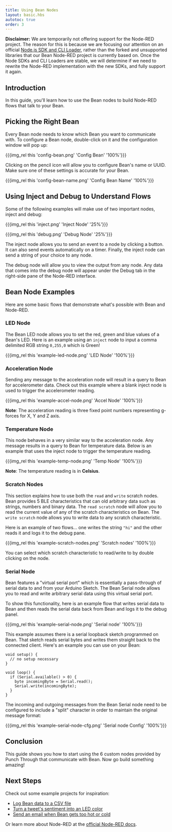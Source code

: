 ```yaml
---
title: Using Bean Nodes
layout: basic.hbs
autotoc: true
order: 3
---
```


**Disclaimer:** We are temporarily not offering support for the Node-RED project. The reason for this is because we are focusing our attention on an official [Node.js SDK and CLI Loader](../../node-sdk/overview/), rather than the forked and unsupported libraries that our Bean Node-RED project is currently based on. Once the Node SDKs and CLI Loaders are stable, we will determine if we need to rewrite the Node-RED implementation with the new SDKs, and fully support it again.

## Introduction

In this guide, you'll learn how to use the Bean nodes to build Node-RED flows that talk to your Bean.

## Picking the Right Bean

Every Bean node needs to know which Bean you want to communicate with. To configure a Bean node, double-click on it and the configuration window will pop up:

{{{img_rel this 'config-bean.png' 'Config Bean' '100%'}}}

Clicking on the pencil icon will allow you to configure Bean's name or UUID. Make sure one of these settings is accurate for your Bean.

{{{img_rel this 'config-bean-name.png' 'Config Bean Name' '100%'}}}

## Using Inject and Debug to Understand Flows

Some of the following examples will make use of two important nodes, inject and debug:

{{{img_rel this 'inject.png' 'Inject Node' '25%'}}}

{{{img_rel this 'debug.png' 'Debug Node' '25%'}}}

The inject node allows you to send an event to a node by clicking a button. It can also send events automatically on a timer. Finally, the inject node can send a string of your choice to any node.

The debug node will allow you to view the output from any node. Any data that comes into the debug node will appear under the Debug tab in the right-side pane of the Node-RED interface.

## Bean Node Examples

Here are some basic flows that demonstrate what's possible with Bean and Node-RED.

### LED Node

The Bean LED node allows you to set the red, green and blue values of a Bean's LED. Here is an example using an `inject` node to input a comma delimited RGB string `0,255,0` which is Green!

{{{img_rel this 'example-led-node.png' 'LED Node' '100%'}}}

### Acceleration Node

Sending any message to the acceleration node will result in a query to Bean for accelerometer data. Check out this example where a blank inject node is used to trigger the accelerometer reading.

{{{img_rel this 'example-accel-node.png' 'Accel Node' '100%'}}}

__Note__: The acceleration reading is three fixed point numbers representing g-forces for X, Y and Z axis.

### Temperature Node

This node behaves in a very similar way to the acceleration node. Any message results in a query to Bean for temperature data. Below is an example that uses the inject node to trigger the temperature reading.

{{{img_rel this 'example-temp-node.png' 'Temp Node' '100%'}}}

__Note__: The temperature reading is in __Celsius__.

### Scratch Nodes

This section explains how to use both the `read` and `write` scratch nodes. Bean provides 5 BLE characteristics that can old arbitrary data such as strings, numbers and binary data. The `read scratch` node will allow you to read the current value of any of the scratch characteristics on Bean. The `write scratch` node allows you to write data to any scratch characteristic.

Here is an example of two flows... one writes the string `"hi"` and the other reads it and logs it to the debug pane.

{{{img_rel this 'example-scratch-nodes.png' 'Scratch nodes' '100%'}}}

You can select which scratch characteristic to read/write to by double clicking on the node.

### Serial Node

Bean features a "virtual serial port" which is essentially a pass-through of serial data to and from your Arduino Sketch. The Bean Serial node allows you to read and write arbitrary serial data using this virtual serial port.

To show this functionality, here is an example flow that writes serial data to Bean and then reads the serial data back from Bean and logs it to the debug panel.

{{{img_rel this 'example-serial-node.png' 'Serial node' '100%'}}}

This example assumes there is a serial loopback sketch programmed on Bean. That sketch reads serial bytes and writes them straight back to the connected client. Here's an example you can use on your Bean:

```
void setup() {
  // no setup necessary
}

void loop() {
  if (Serial.available() > 0) {
    byte incomingByte = Serial.read();
    Serial.write(incomingByte);
  }
}
```

The incoming and outgoing messages from the Bean Serial node need to be configured to include a "split" character in order to maintain the original message format:

{{{img_rel this 'example-serial-node-cfg.png' 'Serial node Config' '100%'}}}

## Conclusion

This guide shows you how to start using the 6 custom nodes provided by Punch Through that communicate with Bean. Now go build something amazing!

## Next Steps

Check out some example projects for inspiration:

* [Log Bean data to a CSV file](https://www.hackster.io/punch-through/logging-data-from-the-bean-7653e6)
* [Turn a tweet's sentiment into an LED color](https://www.hackster.io/punch-through/tweet-sentiment-to-led-using-node-red-6a380a)
* [Send an email when Bean gets too hot or cold](https://www.hackster.io/punch-through/email-temperature-warning-system-using-node-red-43723f)

Or learn more about Node-RED at the [official Node-RED docs](http://nodered.org/docs/).
